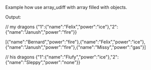 Example how use array_udiff with array filled with objects.

Output:

// my dragons
{"1":{"name":"Felix","power":"ice"},"2":{"name":"Janush","power":"fire"}}

[{"name":"Bernard","power":"fire"},{"name":"Felix","power":"ice"},{"name":"Janush","power":"fire"},{"name":"Missy","power":"gas"}]

// his dragons
{"1":{"name":"Flufy","power":"ice"},"2":{"name":"Sleppy","power":"none"}}

